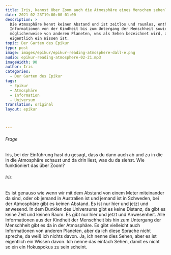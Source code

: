 ```yaml
---
title: Iris, kannst über Zoom auch die Atmosphäre eines Menschen sehen?
date: 2021-02-23T19:00:00-01:00
description: >
  Die Atmosphäre kennt keinen Abstand und ist zeitlos und raumlos, enthält
  Informationen von der Kindheit bis zum Untergang der Menschheit sowie
  möglicherweise von anderen Planeten, was als Sehen bezeichnet wird, aber
  eigentlich ein Wissen ist.
topic: Der Garten des Epikur
type: post
image: images/epikur/epikur-reading-atmosphere-dall-e.png
audio: epikur-reading-atmosphere-02-21.mp3
imageWidth: 90
author: Iris
categories:
  - Der Garten des Epikur
tags:
  - Epikur
  - Atmosphäre
  - Information
  - Universum
translation: original
layout: epikur



---
```


###### Frage
Iris, bei der Einführung hast du gesagt, dass du dann auch ab und zu in die in die Atmosphäre schaust und da drin liest, was du da siehst. Wie funktioniert das über Zoom?

###### Iris
Es ist genauso wie wenn wir mit dem Abstand von einem Meter miteinander da sind, oder ob jemand in Australien ist und jemand ist in Schweden, bei der Atmosphäre gibt es keinen Abstand. Es ist nur hier und jetzt und anwesend. In dem Dunklen des Universums gibt es keine Distanz, da gibt es keine Zeit und keinen Raum. Es gibt nur hier und jetzt und Anwesenheit. Alle Informationen aus der Kindheit der Menschheit bis hin zum Untergang der Menschheit gibt es da in der Atmosphäre. Es gibt vielleicht auch Informationen von anderen Planeten, aber da ich diese Sprache nicht spreche, da weiß ich nichts davon. Ja, ich nenne dies Sehen, aber es ist eigentlich ein Wissen davon. Ich nenne das einfach Sehen, damit es nicht so ein ein Hokuspokus zu sein scheint.
